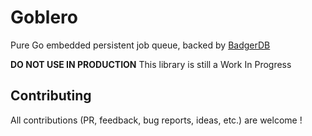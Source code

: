 # Goblero 

Pure Go embedded persistent job queue, backed by [BadgerDB](https://github.com/dgraph-io/badger)

**DO NOT USE IN PRODUCTION** This library is still a Work In Progress 



## Contributing
All contributions (PR, feedback, bug reports, ideas, etc.) are welcome !
